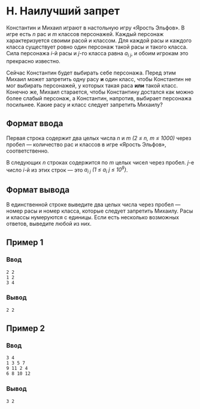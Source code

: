 # H. Наилучший запрет

Константин и Михаил играют в настольную игру «Ярость Эльфов». В игре есть _n_ рас и _m_ классов персонажей. Каждый
персонаж характеризуется своими расой и классом. Для каждой расы и каждого класса существует ровно один персонаж такой
расы и такого класса. Сила персонажа _i_-й расы и _j_-го класса равна _a<sub>i j</sub>_, и обоим игрокам это прекрасно
известно.

Сейчас Константин будет выбирать себе персонажа. Перед этим Михаил может запретить одну расу **и** один класс, чтобы
Константин не мог выбирать персонажей, у которых такая раса **или** такой класс. Конечно же, Михаил старается, чтобы
Константину достался как можно более слабый персонаж, а Константин, напротив, выбирает персонажа посильнее. Какие расу и
класс следует запретить Михаилу?

## Формат ввода

Первая строка содержит два целых числа _n_ и _m (2 ≤ n, m ≤ 1000)_ через пробел — количество рас и классов в игре
«Ярость Эльфов», соответственно.

В следующих _n_ строках содержится по _m_ целых чисел через пробел. _j_-е число _i_-й из этих строк — это _a<sub>i
j</sub> (1 ≤ a<sub>i</sub> j ≤ 10<sup>9</sup>)_.

## Формат вывода

В единственной строке выведите два целых числа через пробел — номер расы и номер класса, которые следует запретить
Михаилу. Расы и классы нумеруются с единицы. Если есть несколько возможных ответов, выведите любой из них.

## Пример 1

### Ввод

    2 2
    1 2
    3 4

### Вывод

    2 2

## Пример 2

### Ввод

    3 4
    1 3 5 7
    9 11 2 4
    6 8 10 12

### Вывод

    3 2

